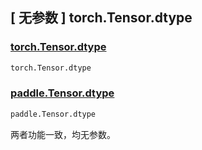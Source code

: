 ## [ 无参数 ] torch.Tensor.dtype

### [torch.Tensor.dtype](https://pytorch.org/docs/stable/generated/torch.Tensor.type.html#torch-tensor-type)

```python
torch.Tensor.dtype
```

### [paddle.Tensor.dtype](https://www.paddlepaddle.org.cn/documentation/docs/zh/api/paddle/Tensor_cn.html#dtype)

```python
paddle.Tensor.dtype
```

两者功能一致，均无参数。
